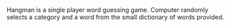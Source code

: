 Hangman is a single player word guessing game.
Computer randomly selects a category and a word from the small dictionary of words provided.